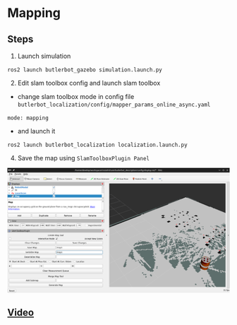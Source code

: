 # Mapping

## Steps

1) Launch simulation

```
ros2 launch butlerbot_gazebo simulation.launch.py 
```


2) Edit slam toolbox config and launch slam toolbox

- change slam toolbox mode in config file `butlerbot_localization/config/mapper_params_online_async.yaml`

```
mode: mapping 
```

- and launch it
```
ros2 launch butlerbot_localization localization.launch.py
```

4) Save the map using `SlamToolboxPlugin Panel`

![alt text](assets/savemap.png)


## [Video](https://drive.google.com/file/d/1HU8Ahrkit8VvELX2BE37y8AYtDEfPKH2/view?usp=sharing)